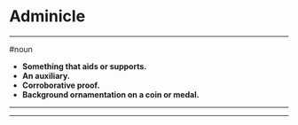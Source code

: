 # Adminicle
---
#noun
- **Something that aids or supports.**
- **An auxiliary.**
- **Corroborative proof.**
- **Background ornamentation on a coin or medal.**
---
---
